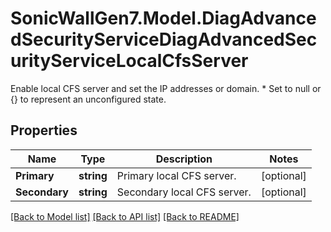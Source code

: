 # SonicWallGen7.Model.DiagAdvancedSecurityServiceDiagAdvancedSecurityServiceLocalCfsServer
Enable local CFS server and set the IP addresses or domain. * Set to null or {} to represent  an unconfigured state.

## Properties

Name | Type | Description | Notes
------------ | ------------- | ------------- | -------------
**Primary** | **string** | Primary local CFS server. | [optional] 
**Secondary** | **string** | Secondary local CFS server. | [optional] 

[[Back to Model list]](../README.md#documentation-for-models) [[Back to API list]](../README.md#documentation-for-api-endpoints) [[Back to README]](../README.md)

